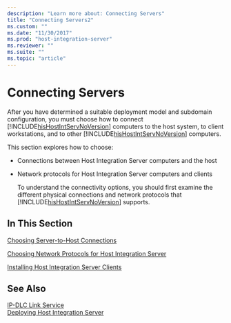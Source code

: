 ```yaml
---
description: "Learn more about: Connecting Servers"
title: "Connecting Servers2"
ms.custom: ""
ms.date: "11/30/2017"
ms.prod: "host-integration-server"
ms.reviewer: ""
ms.suite: ""
ms.topic: "article"
---
```

# Connecting Servers
After you have determined a suitable deployment model and subdomain configuration, you must choose how to connect [!INCLUDE[hisHostIntServNoVersion](../includes/hishostintservnoversion-md.md)] computers to the host system, to client workstations, and to other [!INCLUDE[hisHostIntServNoVersion](../includes/hishostintservnoversion-md.md)] computers.  
  
 This section explores how to choose:  
  
- Connections between Host Integration Server computers and the host  
  
- Network protocols for Host Integration Server computers and clients  
  
  To understand the connectivity options, you should first examine the different physical connections and network protocols that [!INCLUDE[hisHostIntServNoVersion](../includes/hishostintservnoversion-md.md)] supports.  
  
## In This Section  
 [Choosing Server-to-Host Connections](../core/choosing-server-to-host-connections1.md)  
  
 [Choosing Network Protocols for Host Integration Server](../core/choosing-network-protocols-for-host-integration-server1.md)  
  
 [Installing Host Integration Server Clients](../core/installing-host-integration-server-clients2.md)  
  
## See Also  
 [IP-DLC Link Service](./ip-dlc-link-service2.md)   
 [Deploying Host Integration Server](../core/deploying-host-integration-server2.md)
